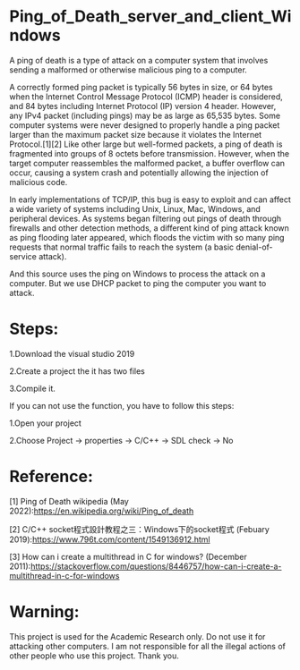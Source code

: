 # Ping_of_Death_server_and_client_Windows

A ping of death is a type of attack on a computer system that involves sending a malformed or otherwise malicious ping to a computer.

A correctly formed ping packet is typically 56 bytes in size, or 64 bytes when the Internet Control Message Protocol (ICMP) header is considered, and 84 bytes including Internet Protocol (IP) version 4 header. However, any IPv4 packet (including pings) may be as large as 65,535 bytes. Some computer systems were never designed to properly handle a ping packet larger than the maximum packet size because it violates the Internet Protocol.[1][2] Like other large but well-formed packets, a ping of death is fragmented into groups of 8 octets before transmission. However, when the target computer reassembles the malformed packet, a buffer overflow can occur, causing a system crash and potentially allowing the injection of malicious code.

In early implementations of TCP/IP, this bug is easy to exploit and can affect a wide variety of systems including Unix, Linux, Mac, Windows, and peripheral devices. As systems began filtering out pings of death through firewalls and other detection methods, a different kind of ping attack known as ping flooding later appeared, which floods the victim with so many ping requests that normal traffic fails to reach the system (a basic denial-of-service attack).

And this source uses the ping on Windows to process the attack on a computer. But we use DHCP packet to ping the computer you want to attack.

# Steps:

1.Download the visual studio 2019

2.Create a project the it has two files

3.Compile it.

If you can not use the function, you have to follow this steps:

1.Open your project

2.Choose Project -> properties -> C/C++ -> SDL check -> No


# Reference:

[1] Ping of Death wikipedia (May 2022):https://en.wikipedia.org/wiki/Ping_of_death

[2] C/C++ socket程式設計教程之三：Windows下的socket程式 (Febuary 2019):https://www.796t.com/content/1549136912.html

[3] How can i create a multithread in C for windows? (December 2011):https://stackoverflow.com/questions/8446757/how-can-i-create-a-multithread-in-c-for-windows

# Warning:
This project is used for the Academic Research only. Do not use it for attacking other computers. I am not responsible for all the illegal actions of other people who use this project. Thank you.


